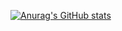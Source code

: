 [![Anurag's GitHub stats](https://github-readme-stats.vercel.app/api?username=hanizarfs)](https://github.com/anuraghazra/github-readme-stats)
